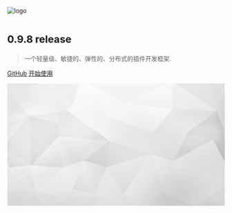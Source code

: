 ![logo](../_images/ark_logo.svg ':size=233x108')

# <small>0.9.8 release</small>

> 一个轻量级、敏捷的、弹性的、分布式的插件开发框架.

[GitHub](https://github.com/ArkNX/ARK)
[开始使用](#ARK)

<!-- background image -->
![background](../_images/bg.jpg)